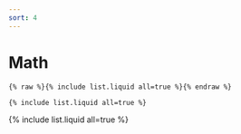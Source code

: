 ```yaml
---
sort: 4
---
```


# Math

```
{% raw %}{% include list.liquid all=true %}{% endraw %}

{% include list.liquid all=true %}
```

{% include list.liquid all=true %}
